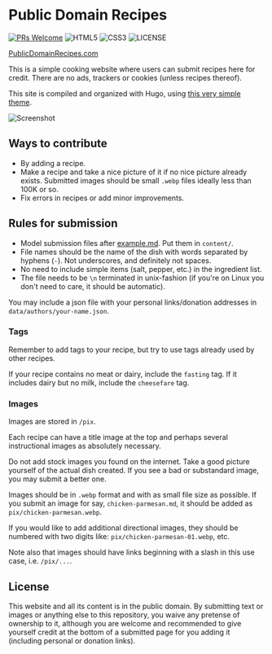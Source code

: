 # Public Domain Recipes
[![PRs Welcome](https://img.shields.io/badge/PRs-welcome-brightgreen.svg?style=flat-square)]() ![HTML5](https://img.shields.io/badge/HTML5-E34F26?style=flat&logo=html5&logoColor=white) ![CSS3](https://img.shields.io/badge/CSS3-1572B6?style=flat&logo=css3&logoColor=white) ![LICENSE](https://badgen.net/static/LICENSE/Unlicense)

[PublicDomainRecipes.com](https://publicdomainrecipes.com)

This is a simple cooking website where users can submit recipes here for credit.
There are no ads, trackers or cookies (unless recipes thereof).

This site is compiled and organized with Hugo, using [this very simple theme](https://github.com/lukesmithxyz/lugo).

![Screenshot](https://github.com/ronaldl29/public-domain-recipes/blob/master/README-image.png?raw=true)

## Ways to contribute

- By adding a recipe.
- Make a recipe and take a nice picture of it if no nice picture already
  exists. Submitted images should be small `.webp` files ideally less than 100K
  or so.
- Fix errors in recipes or add minor improvements.

## Rules for submission

- Model submission files after [example.md](example.md). Put them in `content/`.
- File names should be the name of the dish with words separated by hyphens
  (`-`). Not underscores, and definitely not spaces.
- No need to include simple items (salt, pepper, etc.) in the ingredient list.
- The file needs to be `\n` terminated in unix-fashion (if you're on Linux you
  don't need to care, it should be automatic).

You may include a json file with your personal links/donation addresses in
`data/authors/your-name.json`.

### Tags

Remember to add tags to your recipe, but try to use tags already used by other recipes.

If your recipe contains no meat or dairy, include the `fasting` tag.
If it includes dairy but no milk, include the `cheesefare` tag.

### Images

Images are stored in `/pix`.

Each recipe can have a title image at the top and perhaps several instructional
images as absolutely necessary.

Do not add stock images you found on the internet. Take a good picture yourself
of the actual dish created. If you see a bad or substandard image, you may
submit a better one.

Images should be in `.webp` format and with as small file size as possible. If
you submit an image for say, `chicken-parmesan.md`, it should be added as
`pix/chicken-parmesan.webp`.

If you would like to add additional directional images,
they should be numbered with two digits like: `pix/chicken-parmesan-01.webp`, etc.

Note also that images should have links beginning with a slash in this use
case, i.e. `/pix/...`.

## License

This website and all its content is in the public domain.
By submitting text or images or anything else to this repository,
you waive any pretense of ownership to it,
although you are welcome and recommended to give yourself credit
at the bottom of a submitted page for you adding it
(including personal or donation links).
